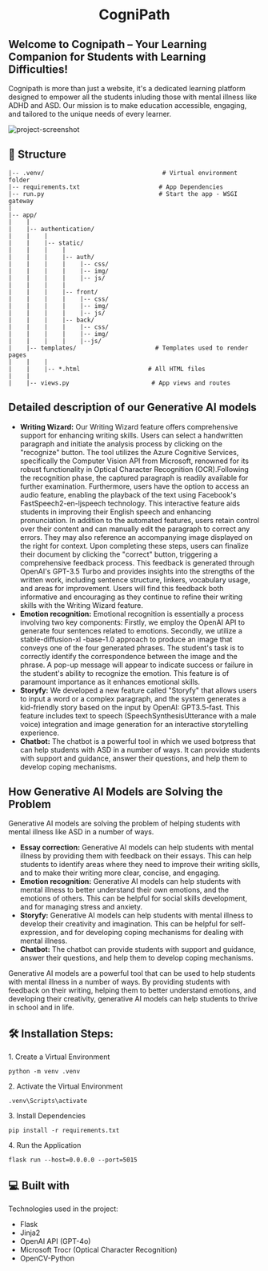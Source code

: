 <h1 align="center" id="title">CogniPath</h1>
<h2>Welcome to Cognipath – Your Learning Companion for Students with Learning Difficulties!</h2>


<p>Cognipath is more than just a website, it's a dedicated learning platform designed to empower all the students inluding those with mental illness like ADHD and ASD. Our mission is to make education accessible, engaging, and tailored to the unique needs of every learner.</p>

<img src="https://github.com/Me710/CogniPath-A2SV-GenAI/assets/80206931/f61b7e7d-4359-4b73-a9fc-9d9e70f80ca8" alt="project-screenshot" width=auto height="auto">

<h2>🧐 Structure</h2>

```
|-- .venv/                                 # Virtual environment folder
|-- requirements.txt                      # App Dependencies
|-- run.py                                # Start the app - WSGI gateway
|
|-- app/
|    |
|    |-- authentication/
|    |    |
|    |    |-- static/
|    |    |    |
|    |    |    |-- auth/
|    |    |    |    |-- css/
|    |    |    |    |-- img/
|    |    |    |    |-- js/
|    |    |    |
|    |    |    |-- front/
|    |    |    |    |-- css/
|    |    |    |    |-- img/
|    |    |    |    |-- js/
|    |    |    |-- back/
|    |    |    |    |-- css/
|    |    |    |    |-- img/
|    |    |    |    |--js/
|    |-- templates/                      # Templates used to render pages
|    |    |
|    |    |-- *.html                   # All HTML files
|    |
|    |-- views.py                       # App views and routes

```



## Detailed description of our Generative AI models

* **Writing Wizard:** Our Writing Wizard feature offers comprehensive support for enhancing writing skills. Users can select a handwritten paragraph and initiate the analysis process by clicking on the "recognize" button. The tool utilizes the Azure Cognitive Services, specifically the Computer Vision API from Microsoft, renowned for its robust functionality in Optical Character Recognition (OCR).Following the recognition phase, the captured paragraph is readily available for further examination. Furthermore, users have the option to access an audio feature, enabling the playback of the text using Facebook's FastSpeech2-en-ljspeech technology. This interactive feature aids students in improving their English speech and enhancing pronunciation. In addition to the automated features, users retain control over their content and can manually edit the paragraph to correct any errors. They may also reference an accompanying image displayed on the right for context. Upon completing these steps, users can finalize their document by clicking the "correct" button, triggering a comprehensive feedback process. This feedback is generated through OpenAI's GPT-3.5 Turbo and provides insights into the strengths of the written work, including sentence structure, linkers, vocabulary usage, and areas for improvement. Users will find this feedback both informative and encouraging as they continue to refine their writing skills with the Writing Wizard feature.
* **Emotion recognition:** Emotional recognition is essentially a process involving two key components: Firstly, we employ the OpenAI API to generate four sentences related to emotions. Secondly, we utilize a stable-diffusion-xl -base-1.0 approach to produce an image that conveys one of the four generated phrases. The student's task is to correctly identify the correspondence between the image and the phrase. A pop-up message will appear to indicate success or failure in the student's ability to recognize the emotion. This feature is of paramount importance as it enhances emotional skills.
* **Storyfy:** We developed a new feature called "Storyfy" that allows users to input a word or a complex paragraph, and the system generates a kid-friendly story based on the input by OpenAI: GPT3.5-fast. This feature includes text to speech (SpeechSynthesisUtterance with a male voice) integration and image generation for an interactive storytelling experience.
* **Chatbot:** The chatbot is a powerful tool in which we used botpress that can help students with ASD in a number of ways. It can provide students with support and guidance, answer their questions, and help them to develop coping mechanisms.

## How Generative AI Models are Solving the Problem

Generative AI models are solving the problem of helping students with mental illness like ASD in a number of ways.

* **Essay correction:** Generative AI models can help students with mental illness by providing them with feedback on their essays. This can help students to identify areas where they need to improve their writing skills, and to make their writing more clear, concise, and engaging.
* **Emotion recognition:** Generative AI models can help students with mental illness to better understand their own emotions, and the emotions of others. This can be helpful for social skills development, and for managing stress and anxiety.
* **Storyfy:** Generative AI models can help students with mental illness to develop their creativity and imagination. This can be helpful for self-expression, and for developing coping mechanisms for dealing with mental illness.
* **Chatbot:** The chatbot can provide students with support and guidance, answer their questions, and help them to develop coping mechanisms.


Generative AI models are a powerful tool that can be used to help students with mental illness in a number of ways. By providing students with feedback on their writing, helping them to better understand emotions, and developing their creativity, generative AI models can help students to thrive in school and in life.


<h2>🛠️ Installation Steps:</h2>

<p>1. Create a Virtual Environment</p>

```
python -m venv .venv
```

<p>2. Activate the Virtual Environment</p>

```
.venv\Scripts\activate
```

<p>3. Install Dependencies</p>

```
pip install -r requirements.txt
```

<p>4. Run the Application</p>

```
flask run --host=0.0.0.0 --port=5015
```


  
<h2>💻 Built with</h2>

Technologies used in the project:

*   Flask
*   Jinja2
*   OpenAI API (GPT-4o)
*   Microsoft Trocr (Optical Character Recognition)
*   OpenCV-Python
